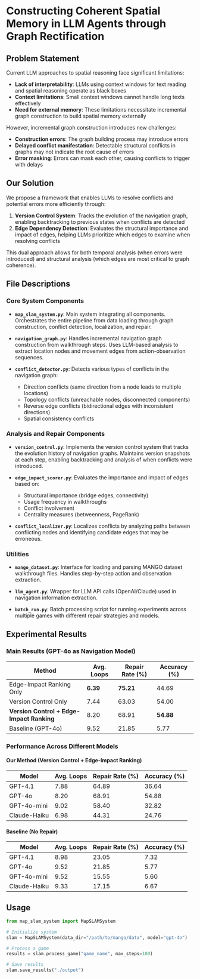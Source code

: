# Constructing Coherent Spatial Memory in LLM Agents through Graph Rectification


## Problem Statement

Current LLM approaches to spatial reasoning face significant limitations:
- **Lack of interpretability**: LLMs using context windows for text reading and spatial reasoning operate as black boxes
- **Context limitations**: Small context windows cannot handle long texts effectively
- **Need for external memory**: These limitations necessitate incremental graph construction to build spatial memory externally

However, incremental graph construction introduces new challenges:
- **Construction errors**: The graph building process may introduce errors
- **Delayed conflict manifestation**: Detectable structural conflicts in graphs may not indicate the root cause of errors
- **Error masking**: Errors can mask each other, causing conflicts to trigger with delays

## Our Solution

We propose a framework that enables LLMs to resolve conflicts and potential errors more efficiently through:

1. **Version Control System**: Tracks the evolution of the navigation graph, enabling backtracking to previous states when conflicts are detected
2. **Edge Dependency Detection**: Evaluates the structural importance and impact of edges, helping LLMs prioritize which edges to examine when resolving conflicts

This dual approach allows for both temporal analysis (when errors were introduced) and structural analysis (which edges are most critical to graph coherence).

## File Descriptions

### Core System Components

- **`map_slam_system.py`**: Main system integrating all components. Orchestrates the entire pipeline from data loading through graph construction, conflict detection, localization, and repair.

- **`navigation_graph.py`**: Handles incremental navigation graph construction from walkthrough steps. Uses LLM-based analysis to extract location nodes and movement edges from action-observation sequences.

- **`conflict_detector.py`**: Detects various types of conflicts in the navigation graph:
  - Direction conflicts (same direction from a node leads to multiple locations)
  - Topology conflicts (unreachable nodes, disconnected components)
  - Reverse edge conflicts (bidirectional edges with inconsistent directions)
  - Spatial consistency conflicts

### Analysis and Repair Components

- **`version_control.py`**: Implements the version control system that tracks the evolution history of navigation graphs. Maintains version snapshots at each step, enabling backtracking and analysis of when conflicts were introduced.

- **`edge_impact_scorer.py`**: Evaluates the importance and impact of edges based on:
  - Structural importance (bridge edges, connectivity)
  - Usage frequency in walkthroughs
  - Conflict involvement
  - Centrality measures (betweenness, PageRank)

- **`conflict_localizer.py`**: Localizes conflicts by analyzing paths between conflicting nodes and identifying candidate edges that may be erroneous.

### Utilities

- **`mango_dataset.py`**: Interface for loading and parsing MANGO dataset walkthrough files. Handles step-by-step action and observation extraction.

- **`llm_agent.py`**: Wrapper for LLM API calls (OpenAI/Claude) used in navigation information extraction.

- **`batch_run.py`**: Batch processing script for running experiments across multiple games with different repair strategies and models.

## Experimental Results

### Main Results (GPT-4o as Navigation Model)

| Method | Avg. Loops | Repair Rate (%) | Accuracy (%) |
|--------|------------|-----------------|--------------|
| Edge-Impact Ranking Only | **6.39** | **75.21** | 44.69 |
| Version Control Only | 7.44 | 63.03 | 54.00 |
| **Version Control + Edge-Impact Ranking** | 8.20 | 68.91 | **54.88** |
| Baseline (GPT-4o) | 9.52 | 21.85 | 5.77 |

### Performance Across Different Models

#### Our Method (Version Control + Edge-Impact Ranking)

| Model | Avg. Loops | Repair Rate (%) | Accuracy (%) |
|-------|------------|-----------------|--------------|
| GPT-4.1 | 7.88 | 64.89 | 36.64 |
| GPT-4o | 8.20 | 68.91 | 54.88 |
| GPT-4o-mini | 9.02 | 58.40 | 32.82 |
| Claude-Haiku | 6.98 | 44.31 | 24.76 |

#### Baseline (No Repair)

| Model | Avg. Loops | Repair Rate (%) | Accuracy (%) |
|-------|------------|-----------------|--------------|
| GPT-4.1 | 8.98 | 23.05 | 7.32 |
| GPT-4o | 9.52 | 21.85 | 5.77 |
| GPT-4o-mini | 9.52 | 15.55 | 5.60 |
| Claude-Haiku | 9.33 | 17.15 | 6.67 |


## Usage

```python
from map_slam_system import MapSLAMSystem

# Initialize system
slam = MapSLAMSystem(data_dir="/path/to/mango/data", model="gpt-4o")

# Process a game
results = slam.process_game("game_name", max_steps=100)

# Save results
slam.save_results("./output")
```

